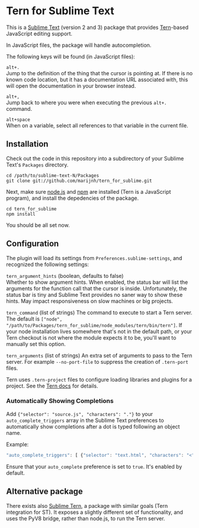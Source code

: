 # Tern for Sublime Text

This is a [Sublime Text][st] (version 2 and 3) package that provides
[Tern][tern]-based JavaScript editing support.

[st]: http://www.sublimetext.com/
[tern]: http://ternjs.net

In JavaScript files, the package will handle autocompletion.

The following keys will be found (in JavaScript files):

`alt+.`  
Jump to the definition of the thing that the cursor is pointing at. If
there is no known code location, but it has a documentation URL
associated with, this will open the documentation in your browser
instead.

`alt+,`  
Jump back to where you were when executing the previous `alt+.` command.

`alt+space`  
When on a variable, select all references to that variable in the
current file.

## Installation

Check out the code in this repository into a subdirectory of your
Sublime Text's `Packages` directory.

    cd /path/to/sublime-text-N/Packages
    git clone git://github.com/marijnh/tern_for_sublime.git

Next, make sure [node.js][node] and [npm][npm] are installed (Tern is
a JavaScript program), and install the depedencies of the package.

[node]: http://nodejs.org
[npm]: https://npmjs.org/

    cd tern_for_sublime
    npm install

You should be all set now.

## Configuration

The plugin will load its settings from `Preferences.sublime-settings`,
and recognized the following settings:

`tern_argument_hints` (boolean, defaults to false)  
Whether to show argument hints. When enabled, the status bar will list
the arguments for the function call that the cursor is inside.
Unfortunately, the status bar is tiny and Sublime Text provides no
saner way to show these hints. May impact responsiveness on slow
machines or big projects.

`tern_command` (list of strings) The command to execute to start a
Tern server. The default is
`["node", "/path/to/Packages/tern_for_sublime/node_modules/tern/bin/tern"]`.
If your node installation lives somewhere that's not in the default
path, or your Tern checkout is not where the module expects it to be,
you'll want to manually set this option.

`tern_arguments` (list of strings) An extra set of arguments to pass
to the Tern server. For example `--no-port-file` to suppress the
creation of `.tern-port` files.

Tern uses `.tern-project` files to configure loading libraries and
plugins for a project. See the [Tern docs][docs] for details.

[docs]: http://ternjs.net/doc/manual.html#configuration

### Automatically Showing Completions

Add `{"selector": "source.js", "characters": "."}` to your
`auto_complete_triggers` array in the Sublime Text preferences to
automatically show completions after a dot is typed following an
object name.

Example:
```javascript
"auto_complete_triggers": [ {"selector": "text.html", "characters": "<"}, {"selector": "source.js", "characters": "."} ]
```

Ensure that your `auto_complete` preference is set to `true`. It's enabled by default.

## Alternative package

There exists also [Sublime Tern][stern], a package with similar goals
(Tern integration for ST). It exposes a slightly different set of
functionality, and uses the PyV8 bridge, rather than node.js, to run
the Tern server.

[stern]: https://github.com/emmetio/sublime-tern

